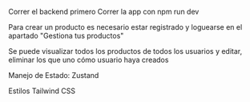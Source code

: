 Correr el backend primero
Correr la app con npm run dev

Para crear un producto es necesario estar registrado y loguearse en el apartado "Gestiona tus productos"

Se puede visualizar todos los productos de todos los usuarios y editar, eliminar los que uno cómo usuario haya creados


Manejo de Estado:
Zustand

Estilos
Tailwind CSS
